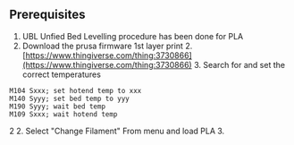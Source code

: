 

## Prerequisites
1. UBL Unfied Bed Levelling procedure has been done for PLA
1. Download the prusa firmware 1st layer print
	2. [https://www.thingiverse.com/thing:3730866](https://www.thingiverse.com/thing:3730866)
	3. Search for and set the correct temperatures 
```
M104 Sxxx; set hotend temp to xxx  
M140 Syyy; set bed temp to yyy  
M190 Syyy; wait bed temp  
M109 Sxxx; wait hotend temp
```
2
2. Select "Change Filament" From menu and load PLA
3. 
<!--stackedit_data:
eyJoaXN0b3J5IjpbODIwMTUwOTA3LC0xMjE3OTIwNjYzLC03MD
YzMzU2OTUsOTM3Nzc1MTU0LC0xNjIzMTY1NjM4XX0=
-->
